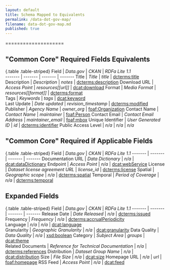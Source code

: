 ```yaml
---
layout: default
title: Schema Mapped to Equivalents
permalink: /data-dot-gov-map/
filename: data-dot-gov-map.md
published: true
---
```


====================

"Common Core" Required Fields Equivalents
-----------------------------

{.table .table-striped}
Field               | *Data.gov*   | *CKAN* | *RDFa Lite 1.1*  
-------             | -------                 | -------           | ------- 
Title               | *Title*                 | *title*           | [dcterms:title](http://dublincore.org/documents/2012/06/14/dcmi-terms/?v=terms#terms-title)    
Description         | *Description*           | *notes*                | [dcterms:description](http://dublincore.org/documents/2012/06/14/dcmi-terms/?v=terms#terms-description) 
Download URL        | *Access Point*          | *resources[[url]]*                | [dcat:download](http://www.w3.org/TR/vocab-dcat/#class--download)
Format              | *Media Format*          | *resources[[format]]*                | [dcterms:format](http://www.w3.org/TR/vocab-dcat/#property--format)      
Tags                | *Keywords*              | *tags*                | [dcat:keyword](http://www.w3.org/TR/vocab-dcat/#property--keyword-tag)    
Last Update         | *Date updated*          | *revision_timestamp*                | [dcterms:modified](http://www.w3.org/TR/vocab-dcat/#property--update-modification-date-1)
Publisher           | *Agency Name*           | *owner_org*                | [foaf:Organization](http://xmlns.com/foaf/spec/#term_Organization)
Contact Name        | *Contact Name*          | *maintainer*                | [foaf:Person](http://xmlns.com/foaf/spec/#term_Person)
Contact Email       | *Contact Email Address* | *maintainer_email*                | [foaf:mbox](http://xmlns.com/foaf/spec/#term_mbox)
Unique Identifier   | *User Generated ID*     | *id*                | [dcterms:identifier](http://www.w3.org/TR/vocab-dcat/#property--identifier)
Public Access Level | *n/a*                   | *n/a*             | *n/a*

"Common Core" Required if Applicable Fields
-------------------------------------------

{.table .table-striped}
Field               | *Data.gov*   | *CKAN* | *RDFa Lite 1.1*
-------             | -------                 | -------           | ------- 
Documentation URL   | *Data Dictionary*       | *n/a*                | [dcat:dataDictionary](http://www.w3.org/TR/vocab-dcat/#property--data-dictionary)
Endpoint            | *Access Point*          | *n/a*                | [dcat:webService](http://www.w3.org/TR/vocab-dcat/#class--webservice)
License             | *Dataset license agreement URL* | *license_id*        | [dcterms:license](http://www.w3.org/TR/vocab-dcat/#property--license-1)
Spatial             | *Geographic scope*      | *n/a*                | [dcterms:spatial](http://www.w3.org/TR/vocab-dcat/#property--spatial-geographical-coverage)
Temporal      	    | *Period of Coverage*    | *n/a*                | [dcterms:temporal](http://www.w3.org/TR/vocab-dcat/#property--temporal-coverage)

Expanded Fields
---------------

{.table .table-striped}
Field               | *Data.gov*   | *CKAN* | *RDFa Lite 1.1*
-------             | -------                 | -------           | ------- 
Release Date        | *Date Released*         | *n/a*                | [dcterms:issued](http://dublincore.org/documents/2012/06/14/dcmi-terms/?v=terms#issued)
Frequency           | *Frequency*             | *n/a*                | [dcterms:accrualPeriodicity](http://purl.org/dc/terms/accrualPeriodicity)   
Language            | *n/a*                   | *n/a*                | [dcat:language](http://www.w3.org/TR/vocab-dcat/#property--language-1)     
Granularity         | *Geographic Granularity* | *n/a*                | [dcat:granularity](http://www.w3.org/TR/vocab-dcat/#property--granularity)
Data Quality        | *Data Quality*          | *n/a*                | [xsd:boolean](http://www.w3.org/TR/xmlschema-2/#boolean)
Category            | *Subject Area*          | *groups*                | [dcat:theme](http://www.w3.org/TR/vocab-dcat/#property--theme-category)  
Related Documents   | *Reference for Technical Documentation* | *n/a*                | [dcterms:references](http://purl.org/dc/terms/references)
Distribution        | *Dataset Group Name*    | *n/a*                | [dcat:distribution](http://www.w3.org/ns/dcat#distribution)
Size                | *File Size*             | *n/a*                | [dcat:size](http://www.w3.org/TR/vocab-dcat/#property--size)
Homepage URL        | *n/a*	                  | *url*                | [foaf:homepage](http://xmlns.com/foaf/spec/#term_homepage)
RSS Feed            | *Access Point*          | *n/a*                | [dcat:feed](http://www.w3.org/TR/vocab-dcat/#Class:_Feed)


